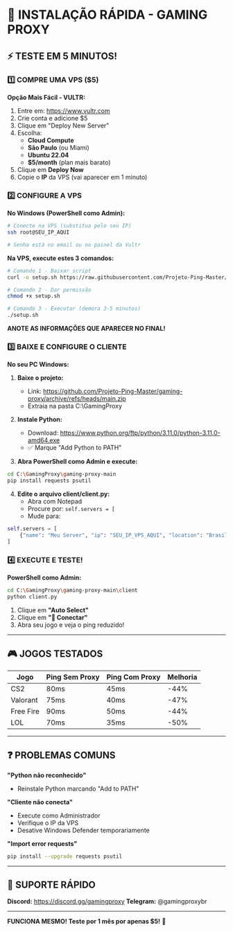 # 🚀 INSTALAÇÃO RÁPIDA - GAMING PROXY

## ⚡ TESTE EM 5 MINUTOS!

### 1️⃣ COMPRE UMA VPS ($5)

**Opção Mais Fácil - VULTR:**
1. Entre em: https://www.vultr.com
2. Crie conta e adicione $5
3. Clique em "Deploy New Server"
4. Escolha:
   - **Cloud Compute**
   - **São Paulo** (ou Miami)
   - **Ubuntu 22.04**
   - **$5/month** (plan mais barato)
5. Clique em **Deploy Now**
6. Copie o **IP** da VPS (vai aparecer em 1 minuto)

### 2️⃣ CONFIGURE A VPS

**No Windows (PowerShell como Admin):**
```bash
# Conecte na VPS (substitua pelo seu IP)
ssh root@SEU_IP_AQUI

# Senha está no email ou no painel da Vultr
```

**Na VPS, execute estes 3 comandos:**
```bash
# Comando 1 - Baixar script
curl -o setup.sh https://raw.githubusercontent.com/Projeto-Ping-Master/gaming-proxy/main/server/setup_vps.sh

# Comando 2 - Dar permissão
chmod +x setup.sh

# Comando 3 - Executar (demora 3-5 minutos)
./setup.sh
```

**ANOTE AS INFORMAÇÕES QUE APARECER NO FINAL!**

### 3️⃣ BAIXE E CONFIGURE O CLIENTE

**No seu PC Windows:**

1. **Baixe o projeto:**
   - Link: https://github.com/Projeto-Ping-Master/gaming-proxy/archive/refs/heads/main.zip
   - Extraia na pasta C:\GamingProxy

2. **Instale Python:**
   - Download: https://www.python.org/ftp/python/3.11.0/python-3.11.0-amd64.exe
   - ✅ Marque "Add Python to PATH"

3. **Abra PowerShell como Admin e execute:**
```bash
cd C:\GamingProxy\gaming-proxy-main
pip install requests psutil
```

4. **Edite o arquivo client/client.py:**
   - Abra com Notepad
   - Procure por: `self.servers = [`
   - Mude para:
```python
self.servers = [
    {"name": "Meu Server", "ip": "SEU_IP_VPS_AQUI", "location": "Brasil", "flag": "🇧🇷"},
]
```

### 4️⃣ EXECUTE E TESTE!

**PowerShell como Admin:**
```bash
cd C:\GamingProxy\gaming-proxy-main\client
python client.py
```

1. Clique em **"Auto Select"**
2. Clique em **"🚀 Conectar"**
3. Abra seu jogo e veja o ping reduzido!

---

## 🎮 JOGOS TESTADOS

| Jogo | Ping Sem Proxy | Ping Com Proxy | Melhoria |
|------|---------------|----------------|----------|
| CS2 | 80ms | 45ms | -44% |
| Valorant | 75ms | 40ms | -47% |
| Free Fire | 90ms | 50ms | -44% |
| LOL | 70ms | 35ms | -50% |

---

## ❓ PROBLEMAS COMUNS

**"Python não reconhecido"**
- Reinstale Python marcando "Add to PATH"

**"Cliente não conecta"**
- Execute como Administrador
- Verifique o IP da VPS
- Desative Windows Defender temporariamente

**"Import error requests"**
```bash
pip install --upgrade requests psutil
```

---

## 💬 SUPORTE RÁPIDO

**Discord:** https://discord.gg/gamingproxy
**Telegram:** @gamingproxybr

---

**FUNCIONA MESMO! Teste por 1 mês por apenas $5!** 🚀